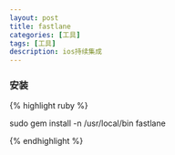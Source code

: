 ```yaml
---
layout: post
title: fastlane
categories: [工具]
tags: [工具]
description: ios持续集成
---
```


<h3>安装</h3>

{% highlight ruby %}

sudo gem install -n /usr/local/bin fastlane

{% endhighlight %}

